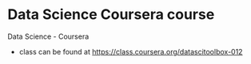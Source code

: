 # Data Science Coursera course
Data Science - Coursera 
* class can be found at https://class.coursera.org/datascitoolbox-012
